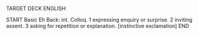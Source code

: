 TARGET DECK
ENGLISH

START
Basic
Eh
Back: int. Colloq. 1 expressing enquiry or surprise. 2 inviting assent. 3 asking for repetition or explanation. [instinctive exclamation]
END
